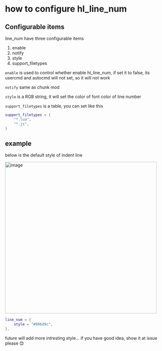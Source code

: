 # how to configure hl_line_num

## Configurable items

line_num have three configurable items

1. enable
2. notify
3. style
4. support_filetypes

`enable` is used to control whether enable hl_line_num, if set it to false, its usercmd and autocmd will not set, so it will not work

`notify` same as chunk mod

`style` is a RGB string, it will set the color of font color of line number

`support_filetypes` is a table, you can set like this

```lua
support_filetypes = {
    "*.lua",
    "*.js",
}

```

## example

below is the default style of indent line

<img width="500" alt="image" src="https://raw.githubusercontent.com/shellRaining/img/main/2302/25_hlchunk3.png">

```lua
line_num = {
    style = "#806d9c",
},
```

future will add more intresting style... if you have good idea, show it at issue please 😊
